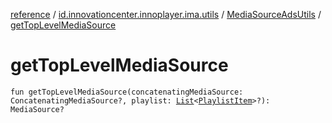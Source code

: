 [reference](../../index.md) / [id.innovationcenter.innoplayer.ima.utils](../index.md) / [MediaSourceAdsUtils](index.md) / [getTopLevelMediaSource](./get-top-level-media-source.md)

# getTopLevelMediaSource

`fun getTopLevelMediaSource(concatenatingMediaSource: ConcatenatingMediaSource?, playlist: `[`List`](https://kotlinlang.org/api/latest/jvm/stdlib/kotlin.collections/-list/index.html)`<`[`PlaylistItem`](../../id.innovationcenter.innoplayer.media.playlists/-playlist-item/index.md)`>?): MediaSource?`